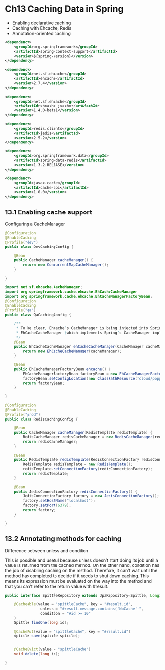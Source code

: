 # Ch13 Caching Data in Spring

- Enabling declarative caching
- Caching with Ehcache, Redis
- Annotation-oriented caching

```xml
<dependency>
    <groupId>org.springframework</groupId>
    <artifactId>spring-context-support</artifactId>
    <version>${spring-version}</version>
</dependency>

<dependency>
    <groupId>net.sf.ehcache</groupId>
    <artifactId>ehcache</artifactId>
    <version>2.7.4</version>
</dependency>

<dependency>
    <groupId>net.sf.ehcache</groupId>
    <artifactId>ehcache-jcache</artifactId>
    <version>1.4.0-beta1</version>
</dependency>

<dependency>
    <groupId>redis.clients</groupId>
    <artifactId>jedis</artifactId>
    <version>2.5.2</version>
</dependency>

<dependency>
    <groupId>org.springframework.data</groupId>
    <artifactId>spring-data-redis</artifactId>
    <version>1.3.2.RELEASE</version>
</dependency>

<dependency>
    <groupId>javax.cache</groupId>
    <artifactId>cache-api</artifactId>
    <version>1.0.0</version>
</dependency>
```

## 13.1 Enabling cache support

Configuring a CacheManager

```java
@Configuration
@EnableCaching
@Profile("dev")
public class DevCachingConfig {

    @Bean
    public CacheManager cacheManager() {
        return new ConcurrentMapCacheManager();
    }

}

import net.sf.ehcache.CacheManager;
import org.springframework.cache.ehcache.EhCacheCacheManager;
import org.springframework.cache.ehcache.EhCacheManagerFactoryBean;
@Configuration
@EnableCaching
@Profile("qa")
public class QaCachingConfig {

    /**
     * To be clear, Ehcache’s CacheManager is being injected into Spring’s
     * EhCacheCacheManager (which implements Spring’s CacheManager implementation).
     */
    @Bean
    public EhCacheCacheManager ehCacheCacheManager(CacheManager cacheManager) {
        return new EhCacheCacheManager(cacheManager);
    }

    @Bean
    public EhCacheManagerFactoryBean ehcache() {
        EhCacheManagerFactoryBean factoryBean = new EhCacheManagerFactoryBean();
        factoryBean.setConfigLocation(new ClassPathResource("cloud/popples/cachingdata/ehcache.xml"));
        return factoryBean;
    }

}

@Configuration
@EnableCaching
@Profile("prod")
public class RedisCachingConfig {

    @Bean
    public CacheManager cacheManager(RedisTemplate redisTemplate) {
        RedisCacheManager redisCacheManager = new RedisCacheManager(redisTemplate);
        return redisCacheManager;
    }

    @Bean
    public RedisTemplate redisTemplate(RedisConnectionFactory redisConnectionFactory) {
        RedisTemplate redisTemplate = new RedisTemplate();
        redisTemplate.setConnectionFactory(redisConnectionFactory);
        return redisTemplate;
    }

    @Bean
    public JedisConnectionFactory redisConnectionFactory() {
        JedisConnectionFactory factory = new JedisConnectionFactory();
        factory.setHostName("localhost");
        factory.setPort(6379);
        return factory;
    }

}
```

## 13.2 Annotating methods for caching

Difference between unless and condition

This is possible and useful because unless doesn’t start doing its job until a value is returned from the cached method. On the other hand, condition has the job of disabling caching on the method. Therefore, it can’t wait until the method has completed to decide if it needs to shut down caching. This means its expression must be evaluated on the way into the method and that you
can’t refer to the return value with #result.

```java
public interface SpittleRepository extends JpaRepository<Spittle, Long> {

    @Cacheable(value = "spittleCache", key = "#result.id",
                unless = "#result.message.contains('NoCache')",
                condition = "#id >= 10"
    )
    Spittle findOne(long id);

    @CachePut(value = "spittleCache", key = "#result.id")
    Spittle save(Spittle spittle);


    @CacheEvict(value = "spittleCache")
    void delete(long id);

}
```